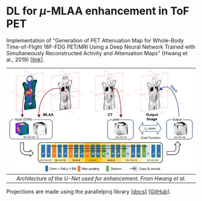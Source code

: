 # DL for $\mu$-MLAA enhancement in ToF PET
Implementation of "Generation of PET Attenuation Map for Whole-Body Time-of-Flight 18F-FDG PET/MRI Using a Deep Neural Network Trained with Simultaneously Reconstructed Activity and Attenuation Maps" (Hwang et al., 2019) [[link](https://doi.org/10.2967/jnumed.118.219493)].

| ![architecture](assets/unet-architecture.jpg) |
|:--:| 
| *Architecture of the U-Net used for enhancement. From Hwang et al.* |

Projections are made using the parallelproj library [[docs](https://parallelproj.readthedocs.io/)] [[GitHub](https://github.com/gschramm/parallelproj/)].
